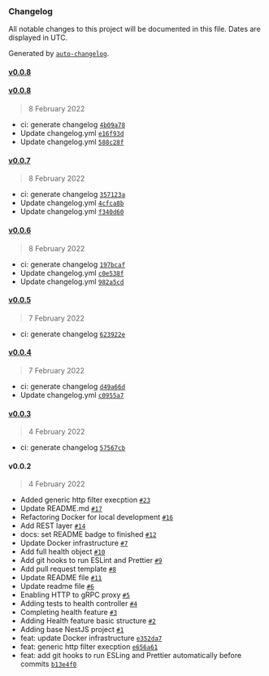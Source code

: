 ### Changelog

All notable changes to this project will be documented in this file. Dates are displayed in UTC.

Generated by [`auto-changelog`](https://github.com/CookPete/auto-changelog).

#### [v0.0.8](https://github.com/madeiramadeirabr/nest-service-template/compare/v0.0.8...v0.0.8)

#### [v0.0.8](https://github.com/madeiramadeirabr/nest-service-template/compare/v0.0.7...v0.0.8)

> 8 February 2022

- ci: generate changelog [`4b09a78`](https://github.com/madeiramadeirabr/nest-service-template/commit/4b09a78b3c2d291d640e37f47882e095c194f633)
- Update changelog.yml [`e16f93d`](https://github.com/madeiramadeirabr/nest-service-template/commit/e16f93d2813e32b9aac7c6791b8867af6d844a8a)
- Update changelog.yml [`588c28f`](https://github.com/madeiramadeirabr/nest-service-template/commit/588c28faa6260be71cfd3ad0c6d18fd8186f4f65)

#### [v0.0.7](https://github.com/madeiramadeirabr/nest-service-template/compare/v0.0.6...v0.0.7)

> 8 February 2022

- ci: generate changelog [`357123a`](https://github.com/madeiramadeirabr/nest-service-template/commit/357123a9bc4964ecfd981fbc054b274b750197d1)
- Update changelog.yml [`4cfca8b`](https://github.com/madeiramadeirabr/nest-service-template/commit/4cfca8b0ab97444762beb9607c0f260a68f3fb32)
- Update changelog.yml [`f340d60`](https://github.com/madeiramadeirabr/nest-service-template/commit/f340d601b5fe3bcbd6ae224117796f7cc337b90b)

#### [v0.0.6](https://github.com/madeiramadeirabr/nest-service-template/compare/v0.0.5...v0.0.6)

> 8 February 2022

- ci: generate changelog [`197bcaf`](https://github.com/madeiramadeirabr/nest-service-template/commit/197bcafcb804d94973f8b5a48a9fe15776b2c006)
- Update changelog.yml [`c0e538f`](https://github.com/madeiramadeirabr/nest-service-template/commit/c0e538ff4049b8256d3fc5b924bfdbe25794a7a2)
- Update changelog.yml [`982a5cd`](https://github.com/madeiramadeirabr/nest-service-template/commit/982a5cd470e4db861045b3db67a853f430ccff1a)

#### [v0.0.5](https://github.com/madeiramadeirabr/nest-service-template/compare/v0.0.4...v0.0.5)

> 7 February 2022

- ci: generate changelog [`623922e`](https://github.com/madeiramadeirabr/nest-service-template/commit/623922e7448f5f6c75418d873567677d73f55b26)

#### [v0.0.4](https://github.com/madeiramadeirabr/nest-service-template/compare/v0.0.3...v0.0.4)

> 7 February 2022

- ci: generate changelog [`d49a66d`](https://github.com/madeiramadeirabr/nest-service-template/commit/d49a66d06aa6f70e4ceb07c5c5b63d2b9e4ddfc6)
- Update changelog.yml [`c0955a7`](https://github.com/madeiramadeirabr/nest-service-template/commit/c0955a7ba7f8328a91287f15c34f3e0a39d479ac)

#### [v0.0.3](https://github.com/madeiramadeirabr/nest-service-template/compare/v0.0.2...v0.0.3)

> 4 February 2022

- ci: generate changelog [`57567cb`](https://github.com/madeiramadeirabr/nest-service-template/commit/57567cbd6354ab67af21a1dc6551e00978682afb)

#### v0.0.2

> 4 February 2022

- Added generic http filter execption [`#23`](https://github.com/madeiramadeirabr/nest-service-template/pull/23)
- Update README.md [`#17`](https://github.com/madeiramadeirabr/nest-service-template/pull/17)
- Refactoring Docker for local development [`#16`](https://github.com/madeiramadeirabr/nest-service-template/pull/16)
- Add REST layer [`#14`](https://github.com/madeiramadeirabr/nest-service-template/pull/14)
- docs: set README badge to finished [`#12`](https://github.com/madeiramadeirabr/nest-service-template/pull/12)
- Update Docker infrastructure [`#7`](https://github.com/madeiramadeirabr/nest-service-template/pull/7)
- Add full health object [`#10`](https://github.com/madeiramadeirabr/nest-service-template/pull/10)
- Add git hooks to run ESLint and Prettier [`#9`](https://github.com/madeiramadeirabr/nest-service-template/pull/9)
- Add pull request template [`#8`](https://github.com/madeiramadeirabr/nest-service-template/pull/8)
- Update README file [`#11`](https://github.com/madeiramadeirabr/nest-service-template/pull/11)
- Update readme file [`#6`](https://github.com/madeiramadeirabr/nest-service-template/pull/6)
- Enabling HTTP to gRPC proxy [`#5`](https://github.com/madeiramadeirabr/nest-service-template/pull/5)
- Adding tests to health controller [`#4`](https://github.com/madeiramadeirabr/nest-service-template/pull/4)
- Completing health feature [`#3`](https://github.com/madeiramadeirabr/nest-service-template/pull/3)
- Adding Health feature basic structure [`#2`](https://github.com/madeiramadeirabr/nest-service-template/pull/2)
- Adding base NestJS project [`#1`](https://github.com/madeiramadeirabr/nest-service-template/pull/1)
- feat: update Docker infrastructure [`e352da7`](https://github.com/madeiramadeirabr/nest-service-template/commit/e352da7e89430f6e2813c99f0099c9234c77f144)
- feat: generic http filter execption [`e656a61`](https://github.com/madeiramadeirabr/nest-service-template/commit/e656a613ae4b62ada89c18ae56ad11c93d0bdeb3)
- feat: add git hooks to run ESLing and Prettier automatically before commits [`b13e4f0`](https://github.com/madeiramadeirabr/nest-service-template/commit/b13e4f092140d07e8bb479cb8f79b4774d049ab8)

